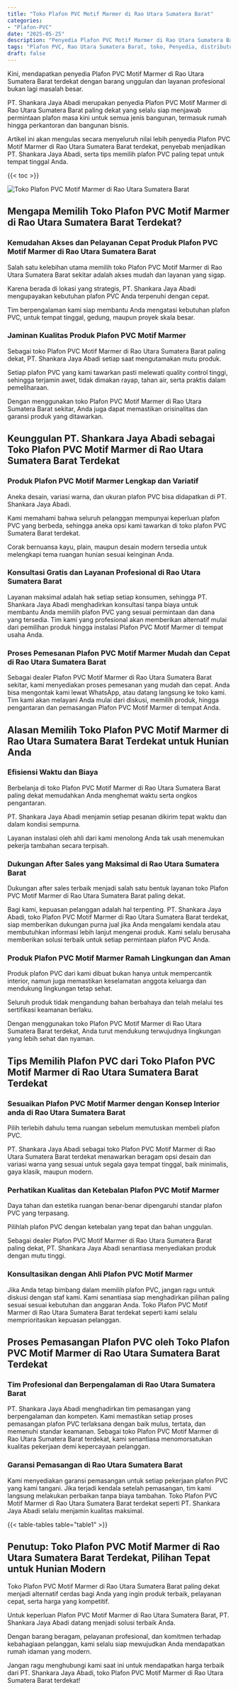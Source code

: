 ```yaml
---
title: "Toko Plafon PVC Motif Marmer di Rao Utara Sumatera Barat"
categories: 
- "Plafon-PVC"
date: "2025-05-25"
description: "Penyedia Plafon PVC Motif Marmer di Rao Utara Sumatera Barat untuk hunian, kantor, serta gerai. Produk unggulan, pilihan motif, pilihan warna elegan, beserta jasa pemasangan ditangani oleh tim profesional dan garansi resmi!|Jasa penyediaan Plafon PVC Motif Marmer di Rao Utara Sumatera Barat untuk kebutuhan hunian, perkantoran, atau gerai, beserta produk unggulan dan pemasangan oleh tenaga ahli berpengalaman dan kepastian resmi.|Alternatif Plafon PVC Motif Marmer di Rao Utara Sumatera Barat yang terpercaya bagi tempat tinggal, office, serta ritel, dengan material terbaik dan pemasangan dikerjakan oleh tenaga ahli berpengalaman dan jaminan resmi.|Distribusi Plafon PVC Motif Marmer di Rao Utara Sumatera Barat untuk tempat tinggal, kantor, dan toko, dengan produk berkualitas dan instalasi oleh tim ahli, disertai dengan garansi resmi.}"
tags: "Plafon PVC, Rao Utara Sumatera Barat, toko, Penyedia, distributor"
draft: false
---
```


Kini, mendapatkan penyedia Plafon PVC Motif Marmer di Rao Utara Sumatera Barat terdekat dengan barang unggulan dan layanan profesional bukan lagi masalah besar.

PT. Shankara Jaya Abadi merupakan penyedia Plafon PVC Motif Marmer di Rao Utara Sumatera Barat paling dekat yang selalu siap menjawab permintaan plafon masa kini untuk semua jenis bangunan, termasuk rumah hingga perkantoran dan bangunan bisnis.

Artikel ini akan mengulas secara menyeluruh nilai lebih penyedia Plafon PVC Motif Marmer di Rao Utara Sumatera Barat terdekat, penyebab menjadikan PT. Shankara Jaya Abadi, serta tips memilih plafon PVC paling tepat untuk tempat tinggal Anda.

{{< toc >}}

![Toko Plafon PVC Motif Marmer di Rao Utara Sumatera Barat](/images/Plafon-PVC/Toko-Plafon-PVC-Motif-Marmer-di-Rao-Utara-Sumatera-Barat.png)


## Mengapa Memilih Toko Plafon PVC Motif Marmer di Rao Utara Sumatera Barat Terdekat?

### Kemudahan Akses dan Pelayanan Cepat Produk Plafon PVC Motif Marmer di Rao Utara Sumatera Barat

Salah satu kelebihan utama memilih toko Plafon PVC Motif Marmer di Rao Utara Sumatera Barat sekitar adalah akses mudah dan layanan yang sigap.

Karena berada di lokasi yang strategis, PT. Shankara Jaya Abadi mengupayakan kebutuhan plafon PVC Anda terpenuhi dengan cepat.

Tim berpengalaman kami siap membantu Anda mengatasi kebutuhan plafon PVC, untuk tempat tinggal, gedung, maupun proyek skala besar.

### Jaminan Kualitas Produk Plafon PVC Motif Marmer

Sebagai toko Plafon PVC Motif Marmer di Rao Utara Sumatera Barat paling dekat, PT. Shankara Jaya Abadi setiap saat mengutamakan mutu produk.

Setiap plafon PVC yang kami tawarkan pasti melewati quality control tinggi, sehingga terjamin awet, tidak dimakan rayap, tahan air, serta praktis dalam pemeliharaan.

Dengan menggunakan toko Plafon PVC Motif Marmer di Rao Utara Sumatera Barat sekitar, Anda juga dapat memastikan orisinalitas dan garansi produk yang ditawarkan.

## Keunggulan PT. Shankara Jaya Abadi sebagai Toko Plafon PVC Motif Marmer di Rao Utara Sumatera Barat Terdekat

### Produk Plafon PVC Motif Marmer Lengkap dan Variatif

Aneka desain, variasi warna, dan ukuran plafon PVC bisa didapatkan di PT. Shankara Jaya Abadi.

Kami memahami bahwa seluruh pelanggan mempunyai keperluan plafon PVC yang berbeda, sehingga aneka opsi kami tawarkan di toko plafon PVC Sumatera Barat terdekat.

Corak bernuansa kayu, plain, maupun desain modern tersedia untuk melengkapi tema ruangan hunian sesuai keinginan Anda.

### Konsultasi Gratis dan Layanan Profesional di Rao Utara Sumatera Barat

Layanan maksimal adalah hak setiap setiap konsumen, sehingga PT. Shankara Jaya Abadi menghadirkan konsultasi tanpa biaya untuk membantu Anda memilih plafon PVC yang sesuai permintaan dan dana yang tersedia. Tim kami yang profesional akan memberikan alternatif mulai dari pemilihan produk hingga instalasi Plafon PVC Motif Marmer di tempat usaha Anda.

### Proses Pemesanan Plafon PVC Motif Marmer Mudah dan Cepat di Rao Utara Sumatera Barat

Sebagai dealer Plafon PVC Motif Marmer di Rao Utara Sumatera Barat sekitar, kami menyediakan proses pemesanan yang mudah dan cepat. Anda bisa mengontak kami lewat WhatsApp, atau datang langsung ke toko kami. Tim kami akan melayani Anda mulai dari diskusi, memilih produk, hingga pengantaran dan pemasangan Plafon PVC Motif Marmer di tempat Anda.

## Alasan Memilih Toko Plafon PVC Motif Marmer di Rao Utara Sumatera Barat Terdekat untuk Hunian Anda

### Efisiensi Waktu dan Biaya

Berbelanja di toko Plafon PVC Motif Marmer di Rao Utara Sumatera Barat paling dekat memudahkan Anda menghemat waktu serta ongkos pengantaran.

PT. Shankara Jaya Abadi menjamin setiap pesanan dikirim tepat waktu dan dalam kondisi sempurna.

Layanan instalasi oleh ahli dari kami menolong Anda tak usah menemukan pekerja tambahan secara terpisah.

### Dukungan After Sales yang Maksimal di Rao Utara Sumatera Barat

Dukungan after sales terbaik menjadi salah satu bentuk layanan toko Plafon PVC Motif Marmer di Rao Utara Sumatera Barat paling dekat.

Bagi kami, kepuasan pelanggan adalah hal terpenting. PT. Shankara Jaya Abadi, toko Plafon PVC Motif Marmer di Rao Utara Sumatera Barat terdekat, siap memberikan dukungan purna jual jika Anda mengalami kendala atau membutuhkan informasi lebih lanjut mengenai produk. Kami selalu berusaha memberikan solusi terbaik untuk setiap permintaan plafon PVC Anda.

### Produk Plafon PVC Motif Marmer Ramah Lingkungan dan Aman

Produk plafon PVC dari kami dibuat bukan hanya untuk mempercantik interior, namun juga memastikan keselamatan anggota keluarga dan mendukung lingkungan tetap sehat.

Seluruh produk tidak mengandung bahan berbahaya dan telah melalui tes sertifikasi keamanan berlaku.

Dengan menggunakan toko Plafon PVC Motif Marmer di Rao Utara Sumatera Barat terdekat, Anda turut mendukung terwujudnya lingkungan yang lebih sehat dan nyaman.

## Tips Memilih Plafon PVC dari Toko Plafon PVC Motif Marmer di Rao Utara Sumatera Barat Terdekat

### Sesuaikan Plafon PVC Motif Marmer dengan Konsep Interior anda di Rao Utara Sumatera Barat

Pilih terlebih dahulu tema ruangan sebelum memutuskan membeli plafon PVC.

PT. Shankara Jaya Abadi sebagai toko Plafon PVC Motif Marmer di Rao Utara Sumatera Barat terdekat menawarkan beragam opsi desain dan variasi warna yang sesuai untuk segala gaya tempat tinggal, baik minimalis, gaya klasik, maupun modern.

### Perhatikan Kualitas dan Ketebalan Plafon PVC Motif Marmer

Daya tahan dan estetika ruangan benar-benar dipengaruhi standar plafon PVC yang terpasang.

Pilihlah plafon PVC dengan ketebalan yang tepat dan bahan unggulan.

Sebagai dealer Plafon PVC Motif Marmer di Rao Utara Sumatera Barat paling dekat, PT. Shankara Jaya Abadi senantiasa menyediakan produk dengan mutu tinggi.

### Konsultasikan dengan Ahli Plafon PVC Motif Marmer

Jika Anda tetap bimbang dalam memilih plafon PVC, jangan ragu untuk diskusi dengan staf kami. Kami senantiasa siap menghadirkan pilihan paling sesuai sesuai kebutuhan dan anggaran Anda. Toko Plafon PVC Motif Marmer di Rao Utara Sumatera Barat terdekat seperti kami selalu memprioritaskan kepuasan pelanggan.

## Proses Pemasangan Plafon PVC oleh Toko Plafon PVC Motif Marmer di Rao Utara Sumatera Barat Terdekat

### Tim Profesional dan Berpengalaman di Rao Utara Sumatera Barat

PT. Shankara Jaya Abadi menghadirkan tim pemasangan yang berpengalaman dan kompeten. Kami memastikan setiap proses pemasangan plafon PVC terlaksana dengan baik mulus, tertata, dan memenuhi standar keamanan. Sebagai toko Plafon PVC Motif Marmer di Rao Utara Sumatera Barat terdekat, kami senantiasa menomorsatukan kualitas pekerjaan demi kepercayaan pelanggan.

### Garansi Pemasangan di Rao Utara Sumatera Barat

Kami menyediakan garansi pemasangan untuk setiap pekerjaan plafon PVC yang kami tangani. Jika terjadi kendala setelah pemasangan, tim kami langsung melakukan perbaikan tanpa biaya tambahan. Toko Plafon PVC Motif Marmer di Rao Utara Sumatera Barat terdekat seperti PT. Shankara Jaya Abadi selalu menjamin kualitas maksimal.

{{< table-tables table="table1" >}}

## Penutup: Toko Plafon PVC Motif Marmer di Rao Utara Sumatera Barat Terdekat, Pilihan Tepat untuk Hunian Modern

Toko Plafon PVC Motif Marmer di Rao Utara Sumatera Barat paling dekat menjadi alternatif cerdas bagi Anda yang ingin produk terbaik, pelayanan cepat, serta harga yang kompetitif.

Untuk keperluan Plafon PVC Motif Marmer di Rao Utara Sumatera Barat, PT. Shankara Jaya Abadi datang menjadi solusi terbaik Anda.

Dengan barang beragam, pelayanan profesional, dan komitmen terhadap kebahagiaan pelanggan, kami selalu siap mewujudkan Anda mendapatkan rumah idaman yang modern.

Jangan ragu menghubungi kami saat ini untuk mendapatkan harga terbaik dari PT. Shankara Jaya Abadi, toko Plafon PVC Motif Marmer di Rao Utara Sumatera Barat terdekat!